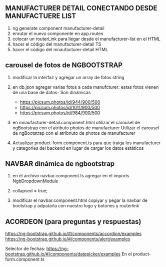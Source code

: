 ## MANUFACTURER DETAIL CONECTANDO DESDE MANUFACTUERE LIST
1. ng generate component manufacturer-detail
2. enrutar el nuevo componente en app.routes
3. colocar un routerLink para llegar desde el manufacturer-list en el HTML
4. hacer el código del manufacturer-detail TS
5. hacer el código del mnaufacturer-detail HTML

## carousel de fotos de NGBOOTSTRAP

1. modificar la interfaz y agregar un array de fotos string
2. en db.json agregar varias fotos a cada manufcturer: estas fotos vienen de una base de datos- Son dinámicas

    * https://picsum.photos/id/944/900/500
    * https://picsum.photos/id/1011/900/500
    * https://picsum.photos/id/984/900/500

3. en mnaufacturer-detail.component.html utilizar el carousel de ngBootstrap con el atributo photos de manufacturer
    Utilizar el carousel de ngBootstrap con el atribnuto de photos de manufacturer

4. Actualizar product-form.component.ts para que traiga los manufacturer y categories del backend en lugar de cargar los datos estáticos

## NAVBAR dinámica de ngbootstrap

1. en el archivo navbar.component.ts agregar en el imports NgbDropdownModule
2. collapsed = true;

3. modificar el navbar.component.html copiyar y pegar la navbar de bootstrap y adpatarla con nuestro logo y botones y routerlink

## ACORDEON (para preguntas y respuestas)

https://ng-bootstrap.github.io/#/components/accordion/examples
https://ng-bootstrap.github.io/#/components/alert/examples

Selector de fechas:
https://ng-bootstrap.github.io/#/components/datepicker/examples En el product-form.component.ts
## 

